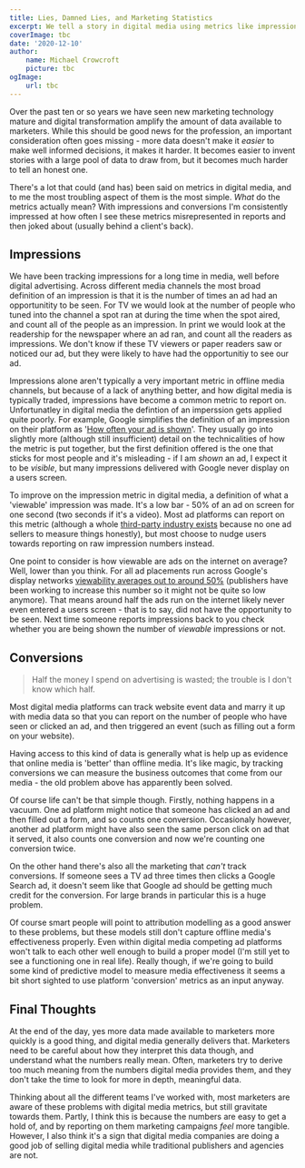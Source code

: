 ```yaml
---
title: Lies, Damned Lies, and Marketing Statistics
excerpt: We tell a story in digital media using metrics like impressions and conversions. For brand building lots of impressions means we are delivering awareness. In performance media, conversion tracking lets us measure actual business results. But, what if this is all misguided?
coverImage: tbc
date: '2020-12-10'
author:
    name: Michael Crowcroft
    picture: tbc
ogImage:
    url: tbc
---
```


Over the past ten or so years we have seen new marketing technology mature and digital transformation amplify the amount of data available to marketers. While this should be good news for the profession, an important consideration often goes missing - more data doesn't make it *easier* to make well informed decisions, it makes it harder. It becomes easier to invent stories with a large pool of data to draw from, but it becomes much harder to tell an honest one.

There's a lot that could (and has) been said on metrics in digital media, and to me the most troubling aspect of them is the most simple. *What* do the metrics actually mean? With impressions and conversions I'm consistently impressed at how often I see these metrics misrepresented in reports and then joked about (usually behind a client's back).

## Impressions

We have been tracking impressions for a long time in media, well before digital advertising. Across different media channels the most broad definition of an impression is that it is the number of times an ad had an opportunitity to be seen. For TV we would look at the number of people who tuned into the channel a spot ran at during the time when the spot aired, and count all of the people as an impression. In print we would look at the readership for the newspaper where an ad ran, and count all the readers as impressions. We don't know if these TV viewers or paper readers saw or noticed our ad, but they were likely to have had the opportunitiy to see our ad.

Impressions alone aren't typically a very important metric in offline media channels, but because of a lack of anything better, and how digital media is typically traded, impressions have become a common metric to report on. Unfortunatley in digital media the defintion of an imperssion gets applied quite poorly. For example, Google simplifies the definition of an impression on their platform as '[How often your ad is shown](https://support.google.com/google-ads/answer/6320)'. They usually go into slightly more (although still insufficient) detail on the technicalities of how the metric is put together, but the first definition offered is the one that sticks for most people and it's misleading - if I am *shown* an ad, I expect it to be *visible*, but many impressions delivered with Google never display on a users screen.

To improve on the impression metric in digital media, a definition of what a 'viewable' impression was made. It's a low bar - 50% of an ad on screen for one second (two seconds if it's a video). Most ad platforms can report on this metric (although a whole [third-party industry exists](https://headerbidding.co/viewability-vendors-for-publishers/) because no one ad sellers to measure things honestly), but most choose to nudge users towards reporting on raw impression numbers instead.

One point to consider is how viewable are ads on the internet on average? Well, lower than you think. For all ad placements run across Google's display networks [viewability averages out to around 50%](https://www.adexchanger.com/data-exchanges/google-viewability-benchmark-more-than-half-of-all-ads-arent-seen/) (publishers have been working to increase this number so it might not be quite so low anymore). That means around half the ads run on the internet likely never even entered a users screen - that is to say, did not have the opportunity to be seen. Next time someone reports impressions back to you check whether you are being shown the number of *viewable* impressions or not.

## Conversions

>Half the money I spend on advertising is wasted; the trouble is I don't know which half.

Most digital media platforms can track website event data and marry it up with media data so that you can report on the number of people who have seen or clicked an ad, and then triggered an event (such as filling out a form on your website).

Having access to this kind of data is generally what is help up as evidence that online media is 'better' than offline media. It's like magic, by tracking conversions we can measure the business outcomes that come from our media - the old problem above has apparently been solved.

Of course life can't be that simple though. Firstly, nothing happens in a vacuum. One ad platform might notice that someone has clicked an ad and then filled out a form, and so counts one conversion. Occasionaly however, another ad platform might have also seen the same person click on ad that it served, it also counts one conversion and now we're counting one conversion twice.

On the other hand there's also all the marketing that *can't* track conversions. If someone sees a TV ad three times then clicks a Google Search ad, it doesn't seem like that Google ad should be getting much credit for the conversion. For large brands in particular this is a huge problem.

Of course smart people will point to attribution modelling as a good answer to these problems, but these models still don't capture offline media's effectiveness properly. Even within digital media competing ad platforms won't talk to each other well enough to build a proper model (I'm still yet to see a functioning one in real life). Really though, if we're going to build some kind of predictive model to measure media effectiveness it seems a bit short sighted to use platform 'conversion' metrics as an input anyway.

## Final Thoughts

At the end of the day, yes more data made available to marketers more quickly is a good thing, and digital media generally delivers that. Marketers need to be careful about how they interpret this data though, and understand what the numbers really mean. Often, marketers try to derive too much meaning from the numbers digital media provides them, and they don't take the time to look for more in depth, meaningful data.

Thinking about all the different teams I've worked with, most marketers are aware of these problems with digital media metrics, but still gravitate towards them. Partly, I think this is because the numbers are easy to get a hold of, and by reporting on them marketing campaigns *feel* more tangible. However, I also think it's a sign that digital media companies are doing a good job of selling digital media while traditional publishers and agencies are not.